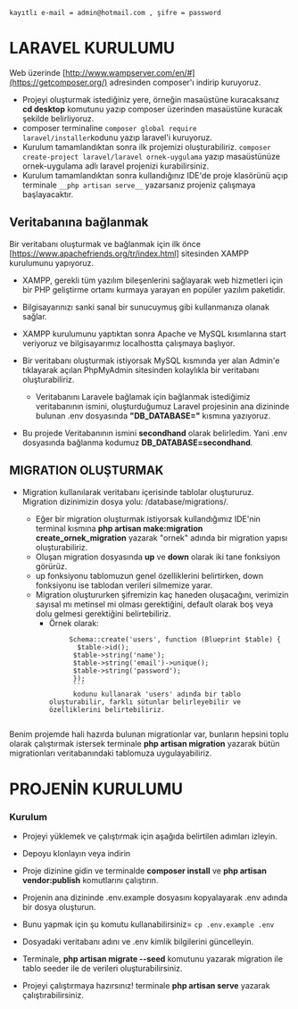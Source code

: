`kayıtlı e-mail = admin@hotmail.com
           , şifre = password`



# LARAVEL KURULUMU
Web üzerinde [http://www.wampserver.com/en/#](https://getcomposer.org/) adresinden composer'ı indirip kuruyoruz.
- Projeyi oluşturmak istediğiniz yere, örneğin masaüstüne kuracaksanız __cd desktop__ komutunu yazıp composer üzerinden masaüstüne kuracak şekilde belirliyoruz.
- composer terminaline ``` composer global require laravel/installer ```kodunu yazıp laravel'i kuruyoruz.
- Kurulum tamamlandıktan sonra ilk projemizi oluşturabiliriz. ``` composer create-project laravel/laravel ornek-uygulama ``` yazıp masaüstünüze ornek-uygulama adlı laravel projenizi kurabilirsiniz.
- Kurulum tamamlandıktan sonra kullandığınız IDE'de proje klasörünü açıp terminale ``` __php artisan serve__ ``` yazarsanız projeniz çalışmaya başlayacaktır.


## Veritabanına bağlanmak
Bir veritabanı oluşturmak ve bağlanmak için ilk önce [https://www.apachefriends.org/tr/index.html] sitesinden XAMPP kurulumunu yapıyoruz.
- XAMPP, gerekli tüm yazılım bileşenlerini sağlayarak web hizmetleri için bir PHP geliştirme ortamı kurmaya yarayan en popüler yazılım paketidir.
- Bilgisayarınızı sanki sanal bir sunucuymuş gibi kullanmanıza olanak sağlar.
- XAMPP kurulumunu yaptıktan sonra Apache ve MySQL kısımlarına start veriyoruz ve bilgisayarımız localhostta çalışmaya başlıyor.
- Bir veritabanı oluşturmak istiyorsak MySQL kısmında yer alan Admin'e tıklayarak açılan PhpMyAdmin sitesinden kolaylıkla bir veritabanı oluşturabiliriz.

    - Veritabanını Laravele bağlamak için bağlanmak istediğimiz veritabanının ismini, oluşturduğumuz Laravel projesinin ana dizininde bulunan .env dosyasında **"DB_DATABASE="** kısmına yazıyoruz.
- Bu projede Veritabanının ismini **secondhand** olarak belirledim. Yani .env dosyasında bağlanma kodumuz **DB_DATABASE=secondhand**.

## MIGRATION OLUŞTURMAK

- Migration kullanılarak veritabanı içerisinde tablolar oluştururuz. Migration dizinimizin dosya yolu: /database/migrations/.

     - Eğer bir migration oluşturmak istiyorsak kullandığımız IDE'nin terminal kısmına __php artisan make:migration create_ornek_migration__ yazarak "ornek" adında bir migration yapısı oluşturabiliriz.
     - Oluşan migration dosyasında __up__ ve __down__ olarak iki tane fonksiyon görürüz.
     - up fonksiyonu tablomuzun genel özelliklerini belirtirken, down fonksiyonu ise tablodan verileri silmemize yarar.
     - Migration oluştururken şifremizin kaç haneden oluşacağını, verimizin sayısal mı metinsel mi olması gerektiğini, default olarak boş veya dolu gelmesi gerektiğini belirtebiliriz.
        - Örnek olarak:
          ```
               Schema::create('users', function (Blueprint $table) {
                 $table->id();
                $table->string('name');
                $table->string('email')->unique();
                $table->string('password');
                }); 
                ```
                kodunu kullanarak 'users' adında bir tablo oluşturabilir, farklı sütunlar belirleyebilir ve özelliklerini belirtebiliriz.
		    
Benim projemde hali hazırda bulunan migrationlar var, bunların hepsini toplu olarak çalıştırmak istersek terminale __php artisan migration__ yazarak bütün migrationları veritabanındaki tablomuza uygulayabiliriz.

# PROJENİN KURULUMU 
### Kurulum
- Projeyi yüklemek ve çalıştırmak için aşağıda belirtilen adımları izleyin.

- Depoyu klonlayın veya indirin
- Proje dizinine gidin ve terminalde __composer install__  ve __php artisan vendor:publish__ komutlarını çalıştırın.
- Projenin ana dizininde .env.example dosyasını kopyalayarak .env adında bir dosya oluşturun.
- Bunu yapmak için şu komutu kullanabilirsiniz= ``` cp .env.example .env ```
- Dosyadaki veritabanı adını ve .env kimlik bilgilerini güncelleyin.
- Terminale, __php artisan migrate --seed__ komutunu yazarak migration ile tablo seeder ile de verileri oluşturabilirsiniz.
- Projeyi çalıştırmaya hazırsınız! terminale __php artisan serve__ yazarak çalıştırabilirsiniz.

